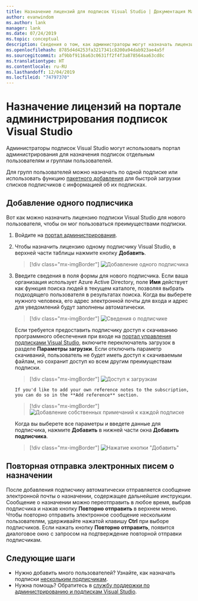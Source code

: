 ```yaml
---
title: Назначение лицензий для подписок Visual Studio | Документация Майкрософт
author: evanwindom
ms.author: lank
manager: lank
ms.date: 07/24/2019
ms.topic: conceptual
description: Сведения о том, как администраторы могут назначать лицензии для подписчиков.
ms.openlocfilehash: 8785d4d4253fa3217341c8200a94dab923ae4a5f
ms.sourcegitcommit: af9bbf9116a63c0631ff2f4f3a878564aa63cd8c
ms.translationtype: HT
ms.contentlocale: ru-RU
ms.lasthandoff: 12/04/2019
ms.locfileid: "74797370"
---
```

# <a name="assign-licenses-in-the-visual-studio-subscriptions-administration-portal"></a>Назначение лицензий на портале администрирования подписок Visual Studio
Администраторы подписок Visual Studio могут использовать портал администрирования для назначения подписок отдельным пользователям и группам пользователей.

Для групп пользователей можно назначать по одной подписке или использовать функцию [пакетного добавления](assign-license-bulk.md) для быстрой загрузки списков подписчиков с информацией об их подписках.

## <a name="add-a-single-subscriber"></a>Добавление одного подписчика
Вот как можно назначить лицензию подписки Visual Studio для нового пользователя, чтобы он мог пользоваться преимуществами подписки.

1. Войдите на [портал администрирования](https://manage.visualstudio.com).
2. Чтобы назначить лицензию одному подписчику Visual Studio, в верхней части таблицы нажмите кнопку **Добавить**.
   > [!div class="mx-imgBorder"]
   > ![Добавление одного подписчика](media/add-single-subscriber.png)
3. Введите сведения в поля формы для нового подписчика. Если ваша организация использует Azure Active Directory, поле **Имя** действует как функция поиска людей в текущем каталоге, позволяя выбрать подходящего пользователя в результатах поиска. Когда вы выберете нужного человека, его адрес электронной почты для входа и адрес для уведомлений будут заполнены автоматически.
   > [!div class="mx-imgBorder"]
   > ![Сведения о подписчике](_img/assign-license-add/subscriber-details.png)

    Если требуется предоставить подписчику доступ к скачиванию программного обеспечения при входе на [портал управления подписками Visual Studio](https://my.visualstudio.com?wt.mc_id=o~msft~docs), включите переключатель загрузок в разделе **Параметры загрузки**. Если отключить параметр скачиваний, пользователь не будет иметь доступ к скачиваемым файлам, но сохранит доступ ко всем другим преимуществам подписки.
   > [!div class="mx-imgBorder"]
   > ![Доступ к загрузкам](media/access-to-downloads.png)

       If you'd like to add your own reference notes to the subscription, you can do so in the **Add reference** section.
   > [!div class="mx-imgBorder"]
   > ![Добавление собственных примечаний к каждой подписке](media/add-subscriber-reference-notes.png)

    Когда вы выберете все параметры и введете данные для подписчика, нажмите **Добавить** в нижней части окна **Добавить подписчика**.
   > [!div class="mx-imgBorder"]
   > ![Нажатие кнопки "Добавить"](media/add-button.png)

## <a name="resend-assignment-emails"></a>Повторная отправка электронных писем о назначении
После добавления подписчику автоматически отправляется сообщение электронной почты о назначении, содержащее дальнейшие инструкции. Сообщение о назначении можно переотправить в любое время, выбрав подписчика и нажав кнопку **Повторно отправить** в верхнем меню.  Чтобы повторно отправить электронное сообщение нескольким пользователям, удерживайте нажатой клавишу **Ctrl** при выборе подписчиков.  Если нажать кнопку **Повторно отправить**, появится диалоговое окно с запросом на подтверждение повторной отправки подписчикам.  

## <a name="next-steps"></a>Следующие шаги
- Нужно добавить много пользователей?  Узнайте, как назначать подписки [нескольким подписчикам](assign-license-bulk.md).
- Нужна помощь?  Обратитесь в [службу поддержки по администрированию и подпискам Visual Studio](https://visualstudio.microsoft.com/support/support-overview-vs).


